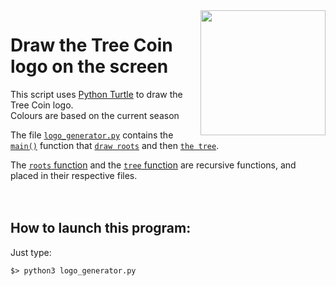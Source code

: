 <img align="right" width="200" src="https://treecoin.online/wp-content/uploads/2021/07/spring_250.png">

# Draw the Tree Coin logo on the screen
This script uses [Python Turtle](https://docs.python.org/3/library/turtle.html) to draw the Tree Coin logo.<br />
Colours are based on the current season

The file [`logo_generator.py`](https://github.com/Tree-Coin/Logo/blob/master/logo_generator.py) contains the [`main()`](https://github.com/Tree-Coin/Logo/blob/b7bed7a6cfe6d04c17b377b3c0d891d67bcaaf46/logo_generator.py#L162-L216) function that [`draw roots`](https://github.com/Tree-Coin/Logo/blob/b7bed7a6cfe6d04c17b377b3c0d891d67bcaaf46/logo_generator.py#L202) and then [`the tree`](https://github.com/Tree-Coin/Logo/blob/b7bed7a6cfe6d04c17b377b3c0d891d67bcaaf46/logo_generator.py#L209).

The [`roots` function](https://github.com/Tree-Coin/Logo/blob/b7bed7a6cfe6d04c17b377b3c0d891d67bcaaf46/roots.py#L21) and the [`tree` function](https://github.com/Tree-Coin/Logo/blob/b7bed7a6cfe6d04c17b377b3c0d891d67bcaaf46/tree.py#L22) are recursive functions, and placed in their respective files.
<br>
<br>
<br>

## How to launch this program:

Just type:
```
$> python3 logo_generator.py
```


